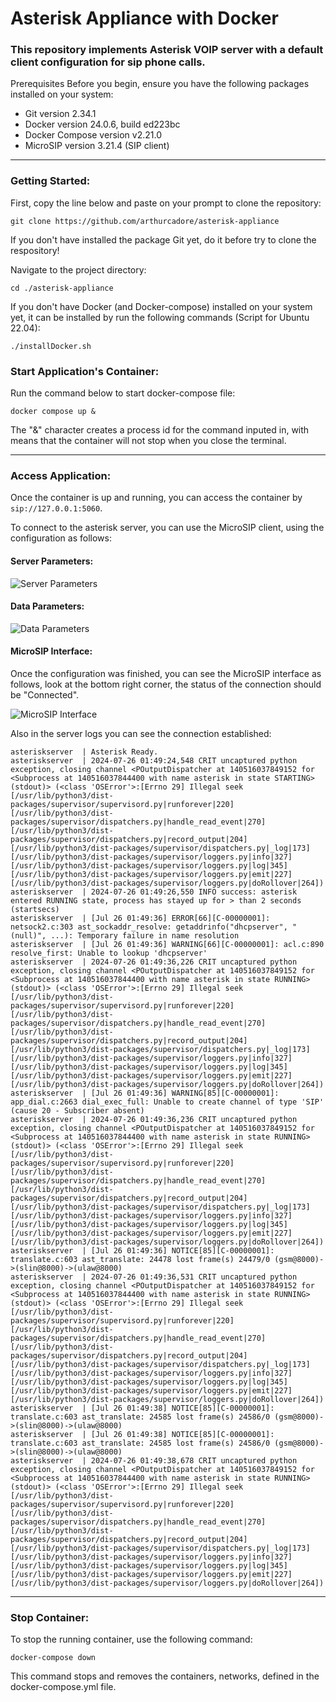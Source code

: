 # Asterisk Appliance with Docker

### This repository implements Asterisk VOIP server with a default client configuration for sip phone calls.

Prerequisites
Before you begin, ensure you have the following packages installed on your system:

- Git version 2.34.1
- Docker version 24.0.6, build ed223bc
- Docker Compose version v2.21.0
- MicroSIP version 3.21.4 (SIP client)

---
### Getting Started:

First, copy the line below and paste on your prompt to clone the repository:

```
git clone https://github.com/arthurcadore/asterisk-appliance
```
If you don't have installed the package Git yet, do it before try to clone the respository!

Navigate to the project directory:

```
cd ./asterisk-appliance
```

If you don't have Docker (and Docker-compose) installed on your system yet, it can be installed by run the following commands (Script for Ubuntu 22.04): 

```
./installDocker.sh
```

### Start Application's Container: 
Run the command below to start docker-compose file: 

```
docker compose up & 
```
The "&" character creates a process id for the command inputed in, with means that the container will not stop when you close the terminal. 

---
### Access Application:

Once the container is up and running, you can access the container by `sip://127.0.0.1:5060`. 

To connect to the asterisk server, you can use the MicroSIP client, using the configuration as follows:

#### Server Parameters: 
![Server Parameters](./pictures/MicroSIP-Config.png)

#### Data Parameters: 

![Data Parameters](./pictures/MicroSIP-Config2.png)

#### MicroSIP Interface:

Once the configuration was finished, you can see the MicroSIP interface as follows, look at the bottom right corner, the status of the connection should be "Connected".

![MicroSIP Interface](./pictures/MicroSIP-Config3.png)

Also in the server logs you can see the connection established:

```
asteriskserver  | Asterisk Ready.
asteriskserver  | 2024-07-26 01:49:24,548 CRIT uncaptured python exception, closing channel <POutputDispatcher at 140516037849152 for <Subprocess at 140516037844400 with name asterisk in state STARTING> (stdout)> (<class 'OSError'>:[Errno 29] Illegal seek [/usr/lib/python3/dist-packages/supervisor/supervisord.py|runforever|220] [/usr/lib/python3/dist-packages/supervisor/dispatchers.py|handle_read_event|270] [/usr/lib/python3/dist-packages/supervisor/dispatchers.py|record_output|204] [/usr/lib/python3/dist-packages/supervisor/dispatchers.py|_log|173] [/usr/lib/python3/dist-packages/supervisor/loggers.py|info|327] [/usr/lib/python3/dist-packages/supervisor/loggers.py|log|345] [/usr/lib/python3/dist-packages/supervisor/loggers.py|emit|227] [/usr/lib/python3/dist-packages/supervisor/loggers.py|doRollover|264])
asteriskserver  | 2024-07-26 01:49:26,550 INFO success: asterisk entered RUNNING state, process has stayed up for > than 2 seconds (startsecs)
asteriskserver  | [Jul 26 01:49:36] ERROR[66][C-00000001]: netsock2.c:303 ast_sockaddr_resolve: getaddrinfo("dhcpserver", "(null)", ...): Temporary failure in name resolution
asteriskserver  | [Jul 26 01:49:36] WARNING[66][C-00000001]: acl.c:890 resolve_first: Unable to lookup 'dhcpserver'
asteriskserver  | 2024-07-26 01:49:36,226 CRIT uncaptured python exception, closing channel <POutputDispatcher at 140516037849152 for <Subprocess at 140516037844400 with name asterisk in state RUNNING> (stdout)> (<class 'OSError'>:[Errno 29] Illegal seek [/usr/lib/python3/dist-packages/supervisor/supervisord.py|runforever|220] [/usr/lib/python3/dist-packages/supervisor/dispatchers.py|handle_read_event|270] [/usr/lib/python3/dist-packages/supervisor/dispatchers.py|record_output|204] [/usr/lib/python3/dist-packages/supervisor/dispatchers.py|_log|173] [/usr/lib/python3/dist-packages/supervisor/loggers.py|info|327] [/usr/lib/python3/dist-packages/supervisor/loggers.py|log|345] [/usr/lib/python3/dist-packages/supervisor/loggers.py|emit|227] [/usr/lib/python3/dist-packages/supervisor/loggers.py|doRollover|264])
asteriskserver  | [Jul 26 01:49:36] WARNING[85][C-00000001]: app_dial.c:2663 dial_exec_full: Unable to create channel of type 'SIP' (cause 20 - Subscriber absent)
asteriskserver  | 2024-07-26 01:49:36,236 CRIT uncaptured python exception, closing channel <POutputDispatcher at 140516037849152 for <Subprocess at 140516037844400 with name asterisk in state RUNNING> (stdout)> (<class 'OSError'>:[Errno 29] Illegal seek [/usr/lib/python3/dist-packages/supervisor/supervisord.py|runforever|220] [/usr/lib/python3/dist-packages/supervisor/dispatchers.py|handle_read_event|270] [/usr/lib/python3/dist-packages/supervisor/dispatchers.py|record_output|204] [/usr/lib/python3/dist-packages/supervisor/dispatchers.py|_log|173] [/usr/lib/python3/dist-packages/supervisor/loggers.py|info|327] [/usr/lib/python3/dist-packages/supervisor/loggers.py|log|345] [/usr/lib/python3/dist-packages/supervisor/loggers.py|emit|227] [/usr/lib/python3/dist-packages/supervisor/loggers.py|doRollover|264])
asteriskserver  | [Jul 26 01:49:36] NOTICE[85][C-00000001]: translate.c:603 ast_translate: 24478 lost frame(s) 24479/0 (gsm@8000)->(slin@8000)->(ulaw@8000)
asteriskserver  | 2024-07-26 01:49:36,531 CRIT uncaptured python exception, closing channel <POutputDispatcher at 140516037849152 for <Subprocess at 140516037844400 with name asterisk in state RUNNING> (stdout)> (<class 'OSError'>:[Errno 29] Illegal seek [/usr/lib/python3/dist-packages/supervisor/supervisord.py|runforever|220] [/usr/lib/python3/dist-packages/supervisor/dispatchers.py|handle_read_event|270] [/usr/lib/python3/dist-packages/supervisor/dispatchers.py|record_output|204] [/usr/lib/python3/dist-packages/supervisor/dispatchers.py|_log|173] [/usr/lib/python3/dist-packages/supervisor/loggers.py|info|327] [/usr/lib/python3/dist-packages/supervisor/loggers.py|log|345] [/usr/lib/python3/dist-packages/supervisor/loggers.py|emit|227] [/usr/lib/python3/dist-packages/supervisor/loggers.py|doRollover|264])
asteriskserver  | [Jul 26 01:49:38] NOTICE[85][C-00000001]: translate.c:603 ast_translate: 24585 lost frame(s) 24586/0 (gsm@8000)->(slin@8000)->(ulaw@8000)
asteriskserver  | [Jul 26 01:49:38] NOTICE[85][C-00000001]: translate.c:603 ast_translate: 24585 lost frame(s) 24586/0 (gsm@8000)->(slin@8000)->(ulaw@8000)
asteriskserver  | 2024-07-26 01:49:38,678 CRIT uncaptured python exception, closing channel <POutputDispatcher at 140516037849152 for <Subprocess at 140516037844400 with name asterisk in state RUNNING> (stdout)> (<class 'OSError'>:[Errno 29] Illegal seek [/usr/lib/python3/dist-packages/supervisor/supervisord.py|runforever|220] [/usr/lib/python3/dist-packages/supervisor/dispatchers.py|handle_read_event|270] [/usr/lib/python3/dist-packages/supervisor/dispatchers.py|record_output|204] [/usr/lib/python3/dist-packages/supervisor/dispatchers.py|_log|173] [/usr/lib/python3/dist-packages/supervisor/loggers.py|info|327] [/usr/lib/python3/dist-packages/supervisor/loggers.py|log|345] [/usr/lib/python3/dist-packages/supervisor/loggers.py|emit|227] [/usr/lib/python3/dist-packages/supervisor/loggers.py|doRollover|264])
```
--- 
### Stop Container: 
To stop the running container, use the following command:

```
docker-compose down
```

This command stops and removes the containers, networks, defined in the docker-compose.yml file.

